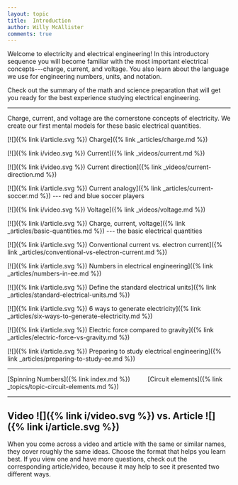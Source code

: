 ```yaml
---
layout: topic
title:  Introduction
author: Willy McAllister
comments: true
---
```


Welcome to electricity and electrical engineering! In this introductory sequence you will become familiar with the most important electrical concepts---charge, current, and voltage. You also learn about the language we use for engineering numbers, units, and notation. 

Check out the summary of the math and science preparation that will get you ready for the best experience studying electrical engineering.

----

Charge, current, and voltage are the cornerstone concepts of electricity. We create our first mental models for these basic electrical quantities.

[![]({% link i/article.svg %}) Charge]({% link _articles/charge.md %})

[![]({% link i/video.svg %}) Current]({% link _videos/current.md %})

[![]({% link i/video.svg %}) Current direction]({% link _videos/current-direction.md %})

[![]({% link i/article.svg %}) Current analogy]({% link _articles/current-soccer.md %}) --- red and blue soccer players

[![]({% link i/video.svg %}) Voltage]({% link _videos/voltage.md %})

[![]({% link i/article.svg %}) Charge, current, voltage]({% link _articles/basic-quantities.md %}) --- the basic electrical quantities

[![]({% link i/article.svg %}) Conventional current vs. electron current]({% link _articles/conventional-vs-electron-current.md %})

[![]({% link i/article.svg %}) Numbers in electrical engineering]({% link _articles/numbers-in-ee.md %})

[![]({% link i/article.svg %}) Define the standard electrical units]({% link _articles/standard-electrical-units.md %})

[![]({% link i/article.svg %}) 6 ways to generate electricity]({% link _articles/six-ways-to-generate-electricity.md %})

[![]({% link i/article.svg %}) Electric force compared to gravity]({% link _articles/electric-force-vs-gravity.md %})

[![]({% link i/article.svg %}) Preparing to study electrical engineering]({% link _articles/preparing-to-study-ee.md %})

---

<i class="fas fa-arrow-left"></i> [Spinning Numbers]({% link index.md %}) $\qquad$ [Circuit elements]({% link _topics/topic-circuit-elements.md %}) <i class="fas fa-arrow-right"></i>

---

## Video ![]({% link i/video.svg %}) vs. Article ![]({% link i/article.svg %})

When you come across a video and article with the same or similar names, they cover roughly the same ideas. Choose the format that helps you learn best. If you view one and have more questions, check out the corresponding article/video, because it may help to see it presented two different ways.
